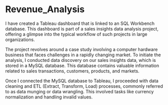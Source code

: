 # Revenue_Analysis
I have created a Tableau dashboard that is linked to an SQL Workbench database. This dashboard is part of a sales insights data analysis project, offering a glimpse into the typical workflow of such projects in large organizations.

The project revolves around a case study involving a computer hardware business that faces challenges in a rapidly changing market. To initiate the analysis, I conducted data discovery on our sales insights data, which is stored in a MySQL database. This database contains valuable information related to sales transactions, customers, products, and markets.

Once I connected the MySQL database to Tableau, I proceeded with data cleaning and ETL (Extract, Transform, Load) processes, commonly referred to as data munging or data wrangling. This involved tasks like currency normalization and handling invalid values.
